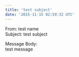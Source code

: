 ```yaml
---
title: 'test subject'
date: '2015-11-15 02:59:32 UTC'
---
```


From: test name  
Subject: test subject  

Message Body:  
test message
